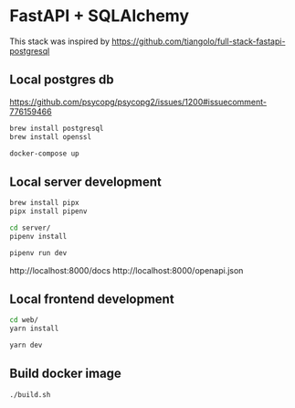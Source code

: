 # FastAPI + SQLAlchemy

This stack was inspired by https://github.com/tiangolo/full-stack-fastapi-postgresql

## Local postgres db

https://github.com/psycopg/psycopg2/issues/1200#issuecomment-776159466

```bash
brew install postgresql
brew install openssl

docker-compose up
```

## Local server development

```bash
brew install pipx
pipx install pipenv

cd server/
pipenv install

pipenv run dev
```

http://localhost:8000/docs
http://localhost:8000/openapi.json

## Local frontend development

```bash
cd web/
yarn install

yarn dev
```

## Build docker image

```bash
./build.sh
```
